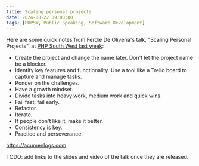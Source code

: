 ```yaml
---
title: Scaling personal projects
date: 2024-08-22 09:00:00
tags: [PHPSW, Public Speaking, Software Development]
---
```


Here are some quick notes from Ferdie De Oliveria's talk, "Scaling Personal Projects", at [PHP South West last week](https://www.meetup.com/php-sw/events/302521220):

- Create the project and change the name later. Don't let the project name be a blocker.
- Identify key features and functionality. Use a tool like a Trello board to capture and manage tasks.
- Ponder on the challenges.
- Have a growth mindset.
- Divide tasks into heavy work, medium work and quick wins.
- Fail fast, fail early.
- Refactor.
- Iterate.
- If people don't like it, make it better.
- Consistency is key.
- Practice and perseverance.

<https://acumenlogs.com>

TODO: add links to the slides and video of the talk once they are released.
